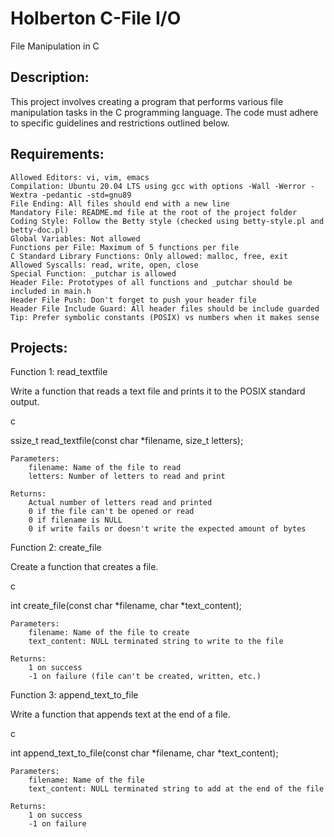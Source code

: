 # Holberton C-File I/O

File Manipulation in C

## Description:

This project involves creating a program that performs various file manipulation tasks in the C programming language. The code must adhere to specific guidelines and restrictions outlined below.

## Requirements:

    Allowed Editors: vi, vim, emacs
    Compilation: Ubuntu 20.04 LTS using gcc with options -Wall -Werror -Wextra -pedantic -std=gnu89
    File Ending: All files should end with a new line
    Mandatory File: README.md file at the root of the project folder
    Coding Style: Follow the Betty style (checked using betty-style.pl and betty-doc.pl)
    Global Variables: Not allowed
    Functions per File: Maximum of 5 functions per file
    C Standard Library Functions: Only allowed: malloc, free, exit
    Allowed Syscalls: read, write, open, close
    Special Function: _putchar is allowed
    Header File: Prototypes of all functions and _putchar should be included in main.h
    Header File Push: Don't forget to push your header file
    Header File Include Guard: All header files should be include guarded
    Tip: Prefer symbolic constants (POSIX) vs numbers when it makes sense

## Projects:

Function 1: read_textfile

Write a function that reads a text file and prints it to the POSIX standard output.

c

ssize_t read_textfile(const char *filename, size_t letters);

    Parameters:
        filename: Name of the file to read
        letters: Number of letters to read and print

    Returns:
        Actual number of letters read and printed
        0 if the file can't be opened or read
        0 if filename is NULL
        0 if write fails or doesn't write the expected amount of bytes

Function 2: create_file

Create a function that creates a file.

c

int create_file(const char *filename, char *text_content);

    Parameters:
        filename: Name of the file to create
        text_content: NULL terminated string to write to the file

    Returns:
        1 on success
        -1 on failure (file can't be created, written, etc.)

Function 3: append_text_to_file

Write a function that appends text at the end of a file.

c

int append_text_to_file(const char *filename, char *text_content);

    Parameters:
        filename: Name of the file
        text_content: NULL terminated string to add at the end of the file

    Returns:
        1 on success
        -1 on failure
